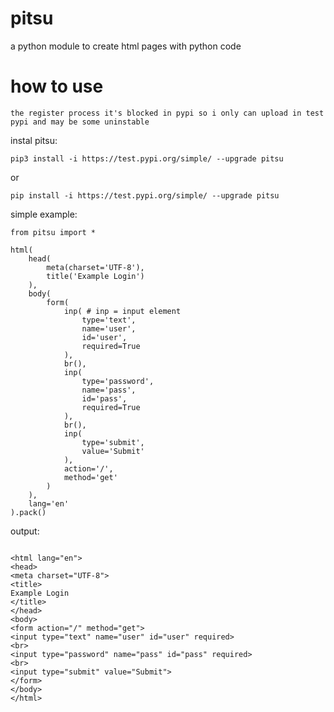 # pitsu
a python module to create html pages with python code

# how to use
```the register process it's blocked in pypi so i only can upload in test pypi and may be some uninstable```

instal pitsu:

```
pip3 install -i https://test.pypi.org/simple/ --upgrade pitsu
```

or 

```
pip install -i https://test.pypi.org/simple/ --upgrade pitsu
```

simple example:

```
from pitsu import *

html(
    head(
        meta(charset='UTF-8'),
        title('Example Login')
    ),
    body(
        form(
            inp( # inp = input element
                type='text',
                name='user',
                id='user',
                required=True
            ),
            br(),
            inp(
                type='password',
                name='pass',
                id='pass',
                required=True
            ),
            br(),
            inp(
                type='submit',
                value='Submit'
            ),
            action='/',
            method='get'
        )
    ),
    lang='en'
).pack()
```

output:
```

<html lang="en">
<head>
<meta charset="UTF-8">
<title>
Example Login
</title>
</head>
<body>
<form action="/" method="get">
<input type="text" name="user" id="user" required>
<br>
<input type="password" name="pass" id="pass" required>
<br>
<input type="submit" value="Submit">
</form>
</body>
</html>
```
